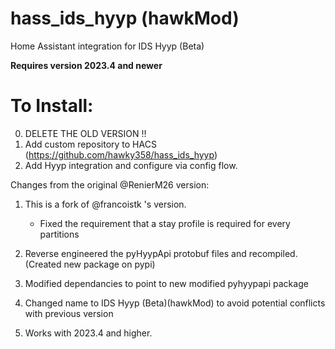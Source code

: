 # hass_ids_hyyp (hawkMod)
Home Assistant integration for IDS Hyyp (Beta)

**Requires version 2023.4 and newer**



# To Install:
0) DELETE THE OLD VERSION !!
1) Add custom repository to HACS (https://github.com/hawky358/hass_ids_hyyp)
2) Add Hyyp integration and configure via config flow.

Changes from the original @RenierM26 version:

1) This is a fork of @francoistk 's version. 
    - Fixed the requirement that a stay profile is required for every partitions

2) Reverse engineered the pyHyypApi protobuf files and recompiled. (Created new package on pypi)
3) Modified dependancies to point to new modified pyhyypapi package
4) Changed name to IDS Hyyp (Beta)(hawkMod) to avoid potential conflicts with previous version
5) Works with 2023.4 and higher.



